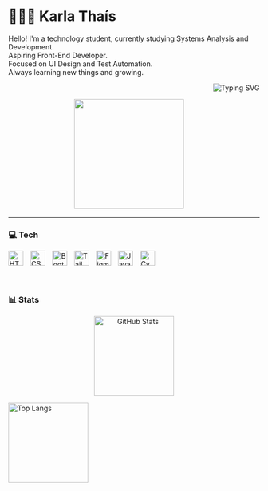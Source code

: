  # 👩🏻‍💻 Karla Thaís 

  Hello! I'm a technology student, currently studying Systems Analysis and Development.<br>
  Aspiring Front-End Developer.<br>
  Focused on UI Design and Test Automation.<br>
  Always learning new things and growing.<br>
  
 <p align="right">
  <img src="https://readme-typing-svg.demolab.com?font=VT323&size=28&pause=1000&color=EED6C4&width=500&height=70&lines=%22Life+imitates+art.%22" alt="Typing SVG">
 </p>

<p align="center">
  <img src="https://github.com/Anmol-Baranwal/Cool-GIFs-For-GitHub/assets/74038190/0db32290-c193-4b32-95dc-413ce9e446a5" width="220"/>
  &nbsp;&nbsp;&nbsp;&nbsp;
 </p>
 
---

###  💻 Tech 

<p align="left">
  <img src="https://cdn.jsdelivr.net/gh/devicons/devicon@latest/icons/html5/html5-original.svg" title="HTML" alt="HTML" width="30px" style="padding-right: 10px;" />
  <img src="https://cdn.jsdelivr.net/gh/devicons/devicon@latest/icons/css3/css3-original.svg" title="CSS" alt="CSS" width="30px" style="padding-right: 10px;" />
  <img src="https://cdn.jsdelivr.net/gh/devicons/devicon@latest/icons/bootstrap/bootstrap-original.svg" title="Bootstrap" alt="Bootstrap" width="30px" style="padding-right: 10px;" />
  <img src="https://cdn.jsdelivr.net/gh/devicons/devicon@latest/icons/tailwindcss/tailwindcss-original.svg" title="Tailwind" alt="Tailwind" width="30px" style="padding-right: 10px;" />
  <img src="https://cdn.jsdelivr.net/gh/devicons/devicon@latest/icons/figma/figma-original.svg" title="Figma" alt="Figma" width="30px" style="padding-right: 10px;" />
  <img src="https://cdn.jsdelivr.net/gh/devicons/devicon@latest/icons/javascript/javascript-original.svg" title="JavaScript" alt="JavaScript" width="30px" style="padding-right: 10px;" />
  <img src="https://cdn.jsdelivr.net/gh/devicons/devicon@latest/icons/cypressio/cypressio-original.svg" title="Cypress" alt="Cypress" width="30px" style="padding-right: 10px;" />
</p>

<br/>

### 📊 Stats


<p align="center">
  <img 
    align="center" 
    alt="GitHub Stats" 
    height="160" 
    src="https://github-readme-stats.vercel.app/api?username=karlathais&show_icons=true&theme=dracula&include_all_commits=true&locale=en"/>

  <img 
    align="center" 
    alt="Top Langs" 
    height="160" 
    src="https://github-readme-stats.vercel.app/api/top-langs/?username=karlathais&theme=dracula&layout=compact&custom_title=Tecnologias&langs_count=9"/>
</p>







